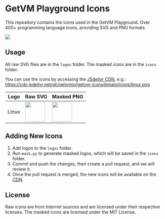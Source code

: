 # GetVM Playground Icons

This repository contains the icons used in the GetVM Playground. Over 400+ programming language icons, providing SVG and PNG formats.

[![](https://data.jsdelivr.com/v1/package/gh/getvmio/getvm-icons/badge)](https://www.jsdelivr.com/package/gh/getvmio/getvm-icons)

## Usage

All raw SVG files are in the `logos` folder. The masked icons are in the `icons` folder.

You can use the icons by accessing the [JSdelivr CDN](https://www.jsdelivr.com/package/gh/getvmio/getvm-icons), e.g.: <https://cdn.jsdelivr.net/gh/getvmio/getvm-icons@main/icons/linux.png>

| Logo | Raw SVG | Masked PNG |
| --- | --- | --- |
| Linux | <img src="https://cdn.jsdelivr.net/gh/getvmio/getvm-icons/logos/linux.svg" width="64" height="64"> | <img src="https://cdn.jsdelivr.net/gh/getvmio/getvm-icons/icons/linux.png" width="64" height="64">

## Adding New Icons

1. Add logos to the `logos` folder.
2. Run `mask.py` to generate masked logos, which will be saved in the `icons` folder.
3. Commit and push the changes, then create a pull request, and we will review it.
4. Once the pull request is merged, the new icons will be available on the [CDN](https://www.jsdelivr.com/package/gh/getvmio/getvm-icons).

## License

Raw icons are from Internet sources and are licensed under their respective licenses. The masked icons are licensed under the MIT License.
